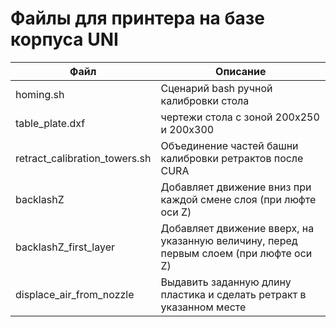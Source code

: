# Файлы для принтера на базе корпуса UNI
  
| Файл | Описание |
|------|----------
| homing.sh | Сценарий bash ручной калибровки стола |
| table_plate.dxf | чертежи стола с зоной 200x250 и 200x300 |
| retract_calibration_towers.sh | Объединение частей башни калибровки ретрактов после CURA |
| backlashZ | Добавляет движение вниз при каждой смене слоя (при люфте оси Z) |
| backlashZ_first_layer | Добавляет движение вверх, на указанную величину, перед первым слоем (при люфте оси Z) |
| displace_air_from_nozzle | Выдавить заданную длину пластика и сделать ретракт в указанном месте |
